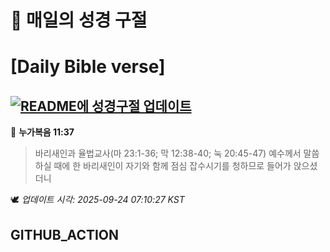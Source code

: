 # 🙏 매일의 성경 구절
# [Daily Bible verse]
## [![README에 성경구절 업데이트](https://github.com/DONGSUKA/first_test/actions/workflows/update-readme-bible.yml/badge.svg)](https://github.com/DONGSUKA/first_test/actions/workflows/update-readme-bible.yml)
<!-- START_BIBLE_VERSE -->
📖 **누가복음 11:37**
> 바리새인과 율법교사(마 23:1-36; 막 12:38-40; 눅 20:45-47) 예수께서 말씀하실 때에 한 바리새인이 자기와 함께 점심 잡수시기를 청하므로 들어가 앉으셨더니

🕊️ _업데이트 시각: 2025-09-24 07:10:27 KST_
  <!-- END_BIBLE_VERSE -->
## GITHUB_ACTION
